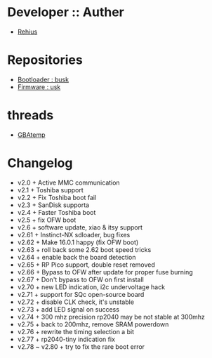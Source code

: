 # Developer :: Auther
- [Rehius](https://github.com/rehius)

# Repositories
- [Bootloader : busk](https://github.com/rehius/busk)
- [Firmware : usk](https://github.com/rehius/usk)

# threads
- [GBAtemp](https://gbatemp.net/threads/picofly-a-hwfly-switch-modchip.622701)

# Changelog
- v2.0 + Active MMC communication
- v2.1 + Toshiba support
- v2.2 + Fix Toshiba boot fail
- v2.3 + SanDisk supporta
- v2.4 + Faster Toshiba boot
- v2.5 + fix OFW boot
- v2.6 + software update, xiao & itsy support
- v2.61 + Instinct-NX sdloader, bug fixes
- v2.62 + Make 16.0.1 happy (fix OFW boot)
- v2.63 + roll back some 2.62 boot speed tricks
- v2.64 + enable back the board detection
- v2.65 + RP Pico support, double reset removed
- v2.66 + Bypass to OFW after update for proper fuse burning
- v2.67 + Don't bypass to OFW on first install
- v2.70 + new LED indication, i2c undervoltage hack
- v2.71 + support for SQc open-source board
- v2.72 + disable CLK check, it's unstable
- v2.73 + add LED signal on success
- v2.74 + 300 mhz precision rp2040 may be not stable at 300mhz
- v2.75 + back to 200mhz, remove SRAM powerdown
- v2.76 + rewrite the timing selection a bit
- v2.77 + rp2040-tiny indication fix
- v2.78 ~ v2.80 + try to fix the rare boot error
